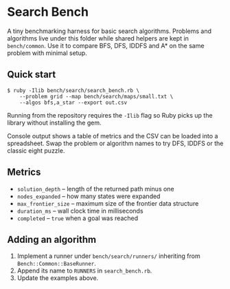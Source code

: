 # Search Bench

A tiny benchmarking harness for basic search algorithms. Problems and
algorithms live under this folder while shared helpers are kept in
`bench/common`. Use it to compare BFS, DFS, IDDFS and A* on the same
problem with minimal setup.

## Quick start

```
$ ruby -Ilib bench/search/search_bench.rb \
    --problem grid --map bench/search/maps/small.txt \
    --algos bfs,a_star --export out.csv
```

Running from the repository requires the `-Ilib` flag so Ruby picks up the
library without installing the gem.

Console output shows a table of metrics and the CSV can be loaded into a
spreadsheet. Swap the problem or algorithm names to try DFS, IDDFS or the
classic eight puzzle.

## Metrics

* `solution_depth` – length of the returned path minus one
* `nodes_expanded` – how many states were expanded
* `max_frontier_size` – maximum size of the frontier data structure
* `duration_ms` – wall clock time in milliseconds
* `completed` – `true` when a goal was reached

## Adding an algorithm

1. Implement a runner under `bench/search/runners/` inheriting from
   `Bench::Common::BaseRunner`.
2. Append its name to `RUNNERS` in `search_bench.rb`.
3. Update the examples above.
